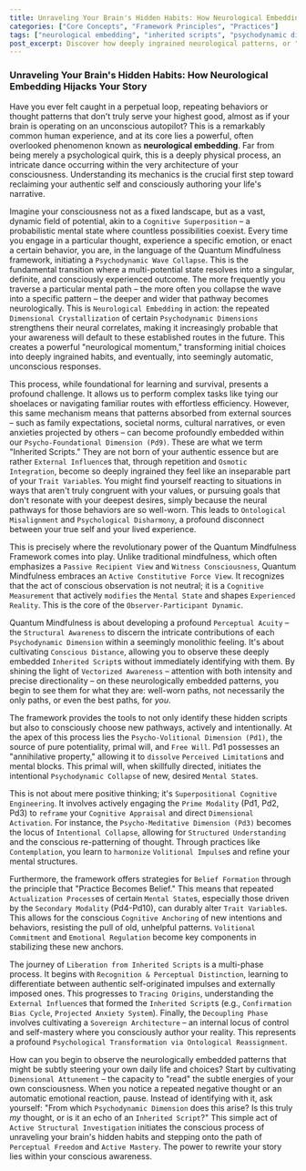 ```yaml
---
title: Unraveling Your Brain's Hidden Habits: How Neurological Embedding Hijacks Your Story
categories: ["Core Concepts", "Framework Principles", "Practices"]
tags: ["neurological embedding", "inherited scripts", "psychodynamic dimensions", "conscious awareness", "cognitive superposition", "perceptual freedom", "active mastery", "quantum mindfulness", "self-transformation", "belief formation", "cognitive anchoring"]
post_excerpt: Discover how deeply ingrained neurological patterns, or "Inherited Scripts," shape your reality and often lead to unconscious autopilot. The Quantum Mindfulness framework offers revolutionary tools to identify these hidden influences, consciously re-engineer your mental landscape, and reclaim your authentic self, moving from passive observation to active mastery of your inner experience.
---
```


### Unraveling Your Brain's Hidden Habits: How Neurological Embedding Hijacks Your Story

Have you ever felt caught in a perpetual loop, repeating behaviors or thought patterns that don't truly serve your highest good, almost as if your brain is operating on an unconscious autopilot? This is a remarkably common human experience, and at its core lies a powerful, often overlooked phenomenon known as **neurological embedding**. Far from being merely a psychological quirk, this is a deeply physical process, an intricate dance occurring within the very architecture of your consciousness. Understanding its mechanics is the crucial first step toward reclaiming your authentic self and consciously authoring your life's narrative.

Imagine your consciousness not as a fixed landscape, but as a vast, dynamic field of potential, akin to a `Cognitive Superposition` – a probabilistic mental state where countless possibilities coexist. Every time you engage in a particular thought, experience a specific emotion, or enact a certain behavior, you are, in the language of the Quantum Mindfulness framework, initiating a `Psychodynamic Wave Collapse`. This is the fundamental transition where a multi-potential state resolves into a singular, definite, and consciously experienced outcome. The more frequently you traverse a particular mental path – the more often you collapse the wave into a specific pattern – the deeper and wider that pathway becomes neurologically. This is `Neurological Embedding` in action: the repeated `Dimensional Crystallization` of certain `Psychodynamic Dimensions` strengthens their neural correlates, making it increasingly probable that your awareness will default to these established routes in the future. This creates a powerful "neurological momentum," transforming initial choices into deeply ingrained habits, and eventually, into seemingly automatic, unconscious responses.

This process, while foundational for learning and survival, presents a profound challenge. It allows us to perform complex tasks like tying our shoelaces or navigating familiar routes with effortless efficiency. However, this same mechanism means that patterns absorbed from external sources – such as family expectations, societal norms, cultural narratives, or even anxieties projected by others – can become profoundly embedded within our `Psycho-Foundational Dimension (Pd9)`. These are what we term "Inherited Scripts." They are not born of your authentic essence but are rather `External Influence`s that, through repetition and `Osmotic Integration`, become so deeply ingrained they feel like an inseparable part of your `Trait Variable`s. You might find yourself reacting to situations in ways that aren't truly congruent with your values, or pursuing goals that don't resonate with your deepest desires, simply because the neural pathways for those behaviors are so well-worn. This leads to `Ontological Misalignment` and `Psychological Disharmony`, a profound disconnect between your true self and your lived experience.

This is precisely where the revolutionary power of the Quantum Mindfulness Framework comes into play. Unlike traditional mindfulness, which often emphasizes a `Passive Recipient View` and `Witness Consciousness`, Quantum Mindfulness embraces an `Active Constitutive Force View`. It recognizes that the act of conscious observation is not neutral; it is a `Cognitive Measurement` that actively `modifies` the `Mental State` and shapes `Experienced Reality`. This is the core of the `Observer-Participant Dynamic`.

Quantum Mindfulness is about developing a profound `Perceptual Acuity` – the `Structural Awareness` to discern the intricate contributions of each `Psychodynamic Dimension` within a seemingly monolithic feeling. It's about cultivating `Conscious Distance`, allowing you to observe these deeply embedded `Inherited Script`s without immediately identifying with them. By shining the light of `Vectorized Awareness` – attention with both intensity and precise directionality – on these neurologically embedded patterns, you begin to see them for what they are: well-worn paths, not necessarily the only paths, or even the best paths, for *you*.

The framework provides the tools to not only identify these hidden scripts but also to consciously choose new pathways, actively and intentionally. At the apex of this process lies the `Psycho-Volitional Dimension (Pd1)`, the source of pure potentiality, primal will, and `Free Will`. Pd1 possesses an "annihilative property," allowing it to `dissolve` `Perceived Limitation`s and mental blocks. This primal will, when skillfully directed, initiates the intentional `Psychodynamic Collapse` of new, desired `Mental State`s.

This is not about mere positive thinking; it's `Superpositional Cognitive Engineering`. It involves actively engaging the `Prime Modality` (Pd1, Pd2, Pd3) to `reframe` your `Cognitive Appraisal` and direct `Dimensional Activation`. For instance, the `Psycho-Meditative Dimension (Pd3)` becomes the locus of `Intentional Collapse`, allowing for `Structured Understanding` and the conscious re-patterning of thought. Through practices like `Contemplation`, you learn to `harmonize` `Volitional Impulse`s and refine your mental structures.

Furthermore, the framework offers strategies for `Belief Formation` through the principle that "Practice Becomes Belief." This means that repeated `Actualization Process`es of certain `Mental State`s, especially those driven by the `Secondary Modality` (Pd4-Pd10), can durably alter `Trait Variable`s. This allows for the conscious `Cognitive Anchoring` of new intentions and behaviors, resisting the pull of old, unhelpful patterns. `Volitional Commitment` and `Emotional Regulation` become key components in stabilizing these new anchors.

The journey of `Liberation from Inherited Scripts` is a multi-phase process. It begins with `Recognition & Perceptual Distinction`, learning to differentiate between authentic self-originated impulses and externally imposed ones. This progresses to `Tracing Origins`, understanding the `External Influence`s that formed the `Inherited Script`s (e.g., `Confirmation Bias Cycle`, `Projected Anxiety System`). Finally, the `Decoupling Phase` involves cultivating a `Sovereign Architecture` – an internal locus of control and self-mastery where you consciously author your reality. This represents a profound `Psychological Transformation via Ontological Reassignment`.

How can you begin to observe the neurologically embedded patterns that might be subtly steering your own daily life and choices? Start by cultivating `Dimensional Attunement` – the capacity to "read" the subtle energies of your own consciousness. When you notice a repeated negative thought or an automatic emotional reaction, pause. Instead of identifying with it, ask yourself: "From which `Psychodynamic Dimension` does this arise? Is this truly *my* thought, or is it an echo of an `Inherited Script`?" This simple act of `Active Structural Investigation` initiates the conscious process of unraveling your brain's hidden habits and stepping onto the path of `Perceptual Freedom` and `Active Mastery`. The power to rewrite your story lies within your conscious awareness.